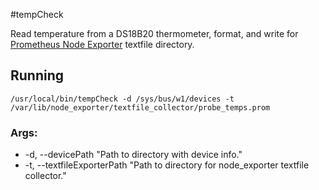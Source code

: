 #tempCheck

Read temperature from a DS18B20 thermometer, format, and write for [Prometheus Node Exporter](https://github.com/prometheus/node_exporter) textfile directory.


## Running

`/usr/local/bin/tempCheck -d /sys/bus/w1/devices -t /var/lib/node_exporter/textfile_collector/probe_temps.prom`

### Args:
- -d, --devicePath "Path to directory with device info."
- -t, --textfileExporterPath "Path to directory for node_exporter textfile collector."
